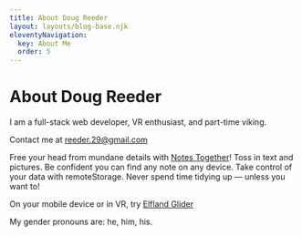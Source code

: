```yaml
---
title: About Doug Reeder
layout: layouts/blog-base.njk
eleventyNavigation:
  key: About Me
  order: 5
---
```

# About Doug Reeder

I am a full-stack web developer, VR enthusiast, and part-time viking.

Contact me at [reeder.29@gmail.com](mailto:reeder.29@gmail.com?subject=Your%20Blog)

Free your head from mundane details with [Notes Together](https://notestogether.hominidsoftware.com/)! Toss in text and pictures. Be confident you can find any note on any device. Take control of your data with remoteStorage. Never spend time tidying up — unless you want to!

On your mobile device or in VR, try [Elfland Glider](https://dougreeder.github.io/elfland-glider/)

My gender pronouns are: he, him, his.


